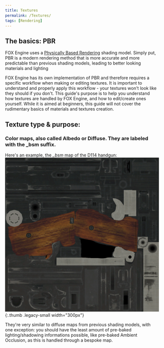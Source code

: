 ```yaml
---
title: Textures
permalink: /Textures/
tags: [Rendering]
---
```


## The basics: PBR

FOX Engine uses a [Physically Based Rendering](https://en.wikipedia.org/wiki/Physically_based_rendering) shading model. Simply put, PBR is a
modern rendering method that is more accurate and more predictable than
previous shading models, leading to better looking materials and
lighting

FOX Engine has its own implementation of PBR and therefore requires a
specific workflow when making or editing textures. It is important to
understand and properly apply this workflow - your textures won't look
like they should if you don't. This guide's purpose is to help you
understand how textures are handled by FOX Engine, and how to
edit/create ones yourself. While it is aimed at beginners, this guide
will not cover the rudimentary basics of materials and textures
creation.

## Texture type & purpose:

### Color maps, also called Albedo or Diffuse. They are labeled with the _bsm suffix.

Here's an example, the *_bsm* map of the D114
handgun:![](/assets/Hg00%20main0%20def%20c00%20bsm.jpg){:.thumb .legacy-small width="300px"}

They're very similar to diffuse maps from previous shading models, with
one exception: you should have the least amount of pre-baked
lighting/shadowing informations possible, like pre-baked Ambient
Occlusion, as this is handled through a bespoke map.

